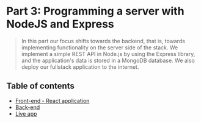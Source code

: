 # Part 3: Programming a server with NodeJS and Express
> In this part our focus shifts towards the backend, that is, towards implementing functionality on the server side of the stack. We implement a simple REST API in Node.js by using the Express library, and the application's data is stored in a MongoDB database. We also deploy our fullstack application to the internet.

## Table of contents
- [Front-end - React application](https://github.com/cazbacelar/fullstackopen/tree/main/part2/phonebook)
- [Back-end](https://github.com/cazbacelar/fullstackopen/tree/main/part2/phonebook)
- [Live app](https://ancient-bird-6685.fly.dev/)
